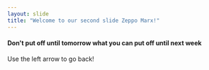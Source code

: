 ```yaml
---
layout: slide
title: "Welcome to our second slide Zeppo Marx!"
---
```

<h4>Don't put off until tomorrow what you can put off until next week</h4>
Use the left arrow to go back!
